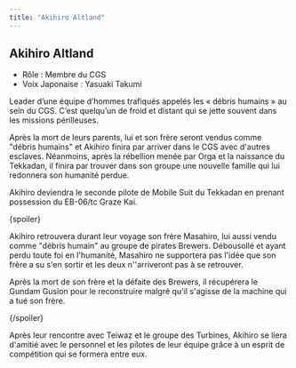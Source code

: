 ```yaml
---
title: "Akihiro Altland"
---
```


Akihiro Altland
---------------





* Rôle : Membre du CGS
* Voix Japonaise : Yasuaki Takumi


Leader d’une équipe d’hommes trafiqués appelés les « débris humains » au sein du CGS. C’est quelqu’un de froid et distant qui se jette souvent dans les missions périlleuses.


Après la mort de leurs parents, lui et son frère seront vendus comme "débris humains" et Akihiro finira par arriver dans le CGS avec d'autres esclaves. Néanmoins, après la rébellion menée par Orga et la naissance du Tekkadan, il finira par trouver dans son groupe une nouvelle famille qui lui redonnera son humanité perdue. 


Akihiro deviendra le seconde pilote de Mobile Suit du Tekkadan en prenant possession du EB-06/tc Graze Kai. 


{spoiler}


Akihiro retrouvera durant leur voyage son frère Masahiro, lui aussi vendu comme "débris humain" au groupe de pirates Brewers. Débousollé et ayant perdu toute foi en l'humanité, Masahiro ne supportera pas l'idée que son frère a su s'en sortir et les deux n''arriveront pas à se retrouver.


Après la mort de son frère et la défaite des Brewers, il récupérera le Gundam Gusion pour le reconstruire malgré qu'il s'agisse de la machine qui a tué son frère.


{/spoiler}


Après leur rencontre avec Teiwaz et le groupe des Turbines, Akihiro se liera d'amitié avec le personnel et les pilotes de leur équipe grâce à un esprit de compétition qui se formera entre eux. 

